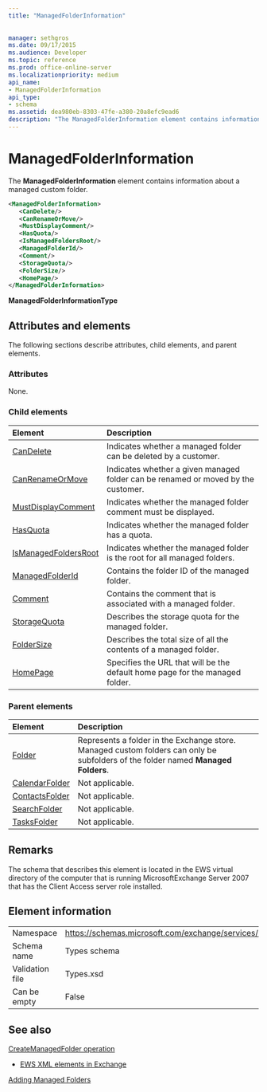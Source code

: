 ```yaml
---
title: "ManagedFolderInformation"
 
 
manager: sethgros
ms.date: 09/17/2015
ms.audience: Developer
ms.topic: reference
ms.prod: office-online-server
ms.localizationpriority: medium
api_name:
- ManagedFolderInformation
api_type:
- schema
ms.assetid: dea980eb-8303-47fe-a380-20a8efc9ead6
description: "The ManagedFolderInformation element contains information about a managed custom folder."
---
```


# ManagedFolderInformation

The **ManagedFolderInformation** element contains information about a managed custom folder. 
  
```xml
<ManagedFolderInformation>
   <CanDelete/>
   <CanRenameOrMove/>
   <MustDisplayComment/>
   <HasQuota/>
   <IsManagedFoldersRoot/>
   <ManagedFolderId/>
   <Comment/>
   <StorageQuota/>
   <FolderSize/>
   <HomePage/>
</ManagedFolderInformation>
```

 **ManagedFolderInformationType**
## Attributes and elements

The following sections describe attributes, child elements, and parent elements.
  
### Attributes

None.
  
### Child elements

|**Element**|**Description**|
|:-----|:-----|
|[CanDelete](candelete.md) <br/> |Indicates whether a managed folder can be deleted by a customer.  <br/> |
|[CanRenameOrMove](canrenameormove.md) <br/> |Indicates whether a given managed folder can be renamed or moved by the customer.  <br/> |
|[MustDisplayComment](mustdisplaycomment.md) <br/> |Indicates whether the managed folder comment must be displayed.  <br/> |
|[HasQuota](hasquota.md) <br/> |Indicates whether the managed folder has a quota.  <br/> |
|[IsManagedFoldersRoot](ismanagedfoldersroot.md) <br/> |Indicates whether the managed folder is the root for all managed folders.  <br/> |
|[ManagedFolderId](managedfolderid.md) <br/> |Contains the folder ID of the managed folder.  <br/> |
|[Comment](comment.md) <br/> |Contains the comment that is associated with a managed folder.  <br/> |
|[StorageQuota](storagequota.md) <br/> |Describes the storage quota for the managed folder.  <br/> |
|[FolderSize](foldersize.md) <br/> |Describes the total size of all the contents of a managed folder.  <br/> |
|[HomePage](homepage.md) <br/> |Specifies the URL that will be the default home page for the managed folder.  <br/> |
   
### Parent elements

|**Element**|**Description**|
|:-----|:-----|
|[Folder](folder.md) <br/> |Represents a folder in the Exchange store. Managed custom folders can only be subfolders of the folder named **Managed Folders**.  <br/> |
|[CalendarFolder](calendarfolder.md) <br/> |Not applicable.  <br/> |
|[ContactsFolder](contactsfolder.md) <br/> |Not applicable.  <br/> |
|[SearchFolder](searchfolder.md) <br/> |Not applicable.  <br/> |
|[TasksFolder](tasksfolder.md) <br/> |Not applicable.  <br/> |
   
## Remarks

The schema that describes this element is located in the EWS virtual directory of the computer that is running MicrosoftExchange Server 2007 that has the Client Access server role installed.
  
## Element information

|||
|:-----|:-----|
|Namespace  <br/> |https://schemas.microsoft.com/exchange/services/2006/types  <br/> |
|Schema name  <br/> |Types schema  <br/> |
|Validation file  <br/> |Types.xsd  <br/> |
|Can be empty  <br/> |False  <br/> |
   
## See also



[CreateManagedFolder operation](createmanagedfolder-operation.md)


- [EWS XML elements in Exchange](ews-xml-elements-in-exchange.md)


[Adding Managed Folders](https://msdn.microsoft.com/library/846658c6-7043-40fb-8439-19f97c2a967f%28Office.15%29.aspx)

